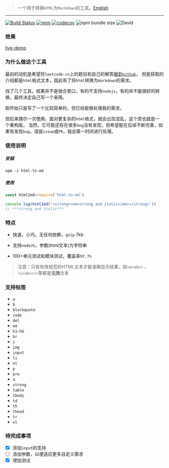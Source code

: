> 一个用于转换`HTML`为`Markdown`的工具。[English](./README-EN.md)

---

[![Build Status](https://travis-ci.org/stonehank/html-to-md.svg?branch=master)](https://travis-ci.org/stonehank/html-to-md)
[![npm](https://img.shields.io/npm/v/html-to-md.svg)](https://www.npmjs.com/package/html-to-md)
[![codecov](https://codecov.io/gh/stonehank/html-to-md/branch/master/graph/badge.svg)](https://codecov.io/gh/stonehank/html-to-md)
![npm bundle size](https://img.shields.io/bundlephobia/minzip/html-to-md.svg)
![David](https://img.shields.io/david/stonehank/html-to-md.svg)


### 效果

[live-demo](https://stonehank.github.io/html-to-md/)


### 为什么做这个工具

最初的动机是希望将`leetcode-cn`上的题目和自己的解答[搬到`github`](https://github.com/stonehank/leetcode-solution-js)，
但是获取的介绍都是`html`格式文本，因此有了将`html`转换为`markdown`的需求。

找了几个工具，结果并不是很合胃口，有的不支持`nodejs`，有的并不能很好的转换，最终决定自己写一个来用。

刚开始只是写了一个比较简单的，但已经能够处理我的需求。

但后来偶尔一次使用，面对更复杂的`html`格式，就会出现混乱，这个库也就是一个重构版，
当然，它可能还存在很多`bug`没有发现，但希望能在后续不断完善，如果有发现`bug`，请提`issue`或`PR`，我会第一时间进行处理。


### 使用说明

##### 安装

`npm -i html-to-md`

##### 使用

```js
const html2md=require('html-to-md')

console.log(html2md('<strong><em>strong and italic</em></strong>'))
// ***strong and italic***
```

### 特点

* 快速，小巧，无任何依赖，`gzip` 7kb

* 支持`nodeJS`，参数(html文本)为字符串

* 100+单元测试和模块测试，覆盖率`97.7%`

> 注意：只有有效规范的HTML文本才能准确显示结果，如`<p>abc<` ，`<i>abc</>`等都是**无效**文本

### 支持标签

* `a`
* `b`
* `blockquote`
* `code`
* `del`
* `em`
* `h1~h6`
* `hr`
* `i`
* `img`
* `input`
* `li`
* `ol`
* `p`
* `pre`
* `s`
* `strong`
* `table`
* `tbody`
* `td`
* `th`
* `thead`
* `tr`
* `ul`

### 待完成事项

- [x] 添加`input`的支持
- [ ] 添加参数，以便适应更多自定义需求
- [x] 增加测试

